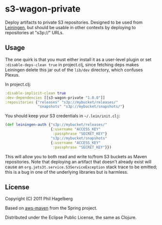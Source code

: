 # s3-wagon-private

Deploy artifacts to private S3 repositories. Designed to be used from
[Leiningen](https://github.com/technomancy/leiningen), but should be
usable in other contexts by deploying to repositories at "s3p://" URLs.

## Usage

The one quirk is that you must either install it as a user-level
plugin or set `:disable-deps-clean true` in project.clj, since
fetching deps makes Leiningen delete this jar out of the `lib/dev`
directory, which confuses Plexus.

In project.clj:

```clj
:disable-implicit-clean true
:dev-dependencies [[s3-wagon-private "1.0.0"]]
:repositories {"releases" "s3p://mybucket/releases/"
               "snapshots" "s3p://mybucket/snapshots/"}
```

You should keep your S3 credentials in `~/.lein/init.clj`:

```clj
(def leiningen-auth {"s3p://mybucket/releases/"
                     {:username "ACCESS_KEY"
                      :passphrase "SECRET_KEY"}
                     "s3p://mybucket/snapshots"
                     {:username "ACCESS_KEY"
                      :passphrase "SECRET_KEY"}})
```

This will allow you to both read and write to/from S3 buckets as Maven
repositories. Note that deploying an artifact that doesn't already
exist will cause an `org.jets3t.service.S3ServiceException` stack
trace to be emitted; this is a bug in one of the underlying libraries
but is harmless.

## License

Copyright (C) 2011 Phil Hagelberg

Based on [aws-maven](http://git.springsource.org/spring-build/aws-maven)
from the Spring project.

Distributed under the Eclipse Public License, the same as Clojure.

